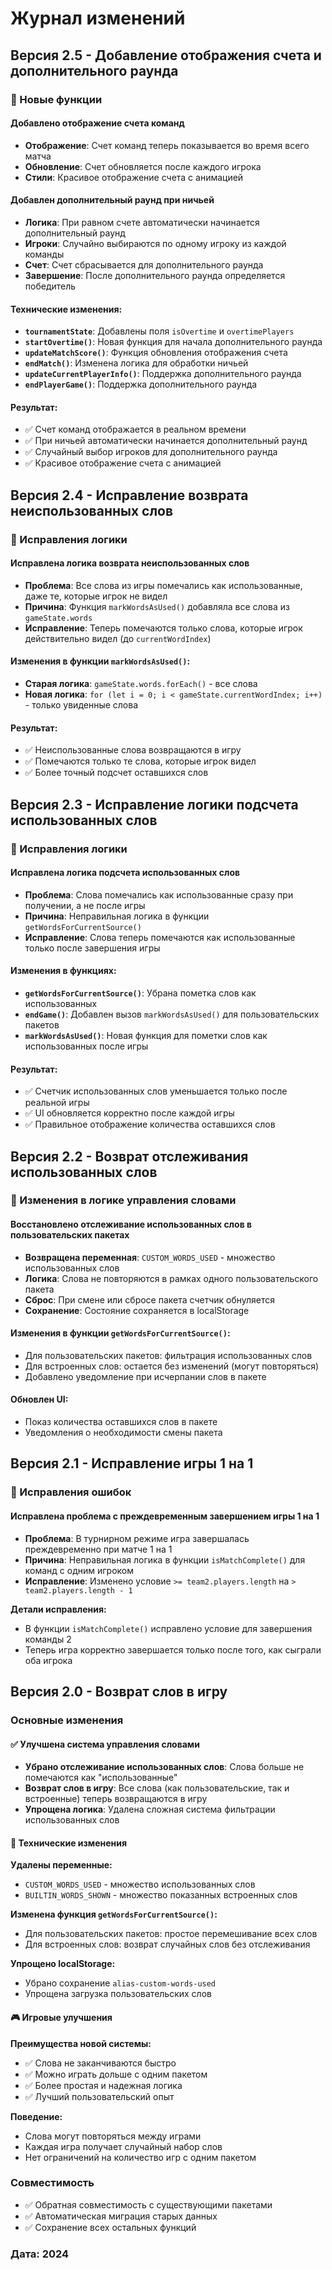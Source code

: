 # Журнал изменений

## Версия 2.5 - Добавление отображения счета и дополнительного раунда

### 🎯 Новые функции

#### Добавлено отображение счета команд
- **Отображение**: Счет команд теперь показывается во время всего матча
- **Обновление**: Счет обновляется после каждого игрока
- **Стили**: Красивое отображение счета с анимацией

#### Добавлен дополнительный раунд при ничьей
- **Логика**: При равном счете автоматически начинается дополнительный раунд
- **Игроки**: Случайно выбираются по одному игроку из каждой команды
- **Счет**: Счет сбрасывается для дополнительного раунда
- **Завершение**: После дополнительного раунда определяется победитель

#### Технические изменения:
- **`tournamentState`**: Добавлены поля `isOvertime` и `overtimePlayers`
- **`startOvertime()`**: Новая функция для начала дополнительного раунда
- **`updateMatchScore()`**: Функция обновления отображения счета
- **`endMatch()`**: Изменена логика для обработки ничьей
- **`updateCurrentPlayerInfo()`**: Поддержка дополнительного раунда
- **`endPlayerGame()`**: Поддержка дополнительного раунда

#### Результат:
- ✅ Счет команд отображается в реальном времени
- ✅ При ничьей автоматически начинается дополнительный раунд
- ✅ Случайный выбор игроков для дополнительного раунда
- ✅ Красивое отображение счета с анимацией

## Версия 2.4 - Исправление возврата неиспользованных слов

### 🔧 Исправления логики

#### Исправлена логика возврата неиспользованных слов
- **Проблема**: Все слова из игры помечались как использованные, даже те, которые игрок не видел
- **Причина**: Функция `markWordsAsUsed()` добавляла все слова из `gameState.words`
- **Исправление**: Теперь помечаются только слова, которые игрок действительно видел (до `currentWordIndex`)

#### Изменения в функции `markWordsAsUsed()`:
- **Старая логика**: `gameState.words.forEach()` - все слова
- **Новая логика**: `for (let i = 0; i < gameState.currentWordIndex; i++)` - только увиденные слова

#### Результат:
- ✅ Неиспользованные слова возвращаются в игру
- ✅ Помечаются только те слова, которые игрок видел
- ✅ Более точный подсчет оставшихся слов

## Версия 2.3 - Исправление логики подсчета использованных слов

### 🔧 Исправления логики

#### Исправлена логика подсчета использованных слов
- **Проблема**: Слова помечались как использованные сразу при получении, а не после игры
- **Причина**: Неправильная логика в функции `getWordsForCurrentSource()`
- **Исправление**: Слова теперь помечаются как использованные только после завершения игры

#### Изменения в функциях:
- **`getWordsForCurrentSource()`**: Убрана пометка слов как использованных
- **`endGame()`**: Добавлен вызов `markWordsAsUsed()` для пользовательских пакетов
- **`markWordsAsUsed()`**: Новая функция для пометки слов как использованных после игры

#### Результат:
- ✅ Счетчик использованных слов уменьшается только после реальной игры
- ✅ UI обновляется корректно после каждой игры
- ✅ Правильное отображение количества оставшихся слов

## Версия 2.2 - Возврат отслеживания использованных слов

### 🔄 Изменения в логике управления словами

#### Восстановлено отслеживание использованных слов в пользовательских пакетах
- **Возвращена переменная**: `CUSTOM_WORDS_USED` - множество использованных слов
- **Логика**: Слова не повторяются в рамках одного пользовательского пакета
- **Сброс**: При смене или сбросе пакета счетчик обнуляется
- **Сохранение**: Состояние сохраняется в localStorage

#### Изменения в функции `getWordsForCurrentSource()`:
- Для пользовательских пакетов: фильтрация использованных слов
- Для встроенных слов: остается без изменений (могут повторяться)
- Добавлено уведомление при исчерпании слов в пакете

#### Обновлен UI:
- Показ количества оставшихся слов в пакете
- Уведомления о необходимости смены пакета

## Версия 2.1 - Исправление игры 1 на 1

### 🐛 Исправления ошибок

#### Исправлена проблема с преждевременным завершением игры 1 на 1
- **Проблема**: В турнирном режиме игра завершалась преждевременно при матче 1 на 1
- **Причина**: Неправильная логика в функции `isMatchComplete()` для команд с одним игроком
- **Исправление**: Изменено условие `>= team2.players.length` на `> team2.players.length - 1`

**Детали исправления:**
- В функции `isMatchComplete()` исправлено условие для завершения команды 2
- Теперь игра корректно завершается только после того, как сыграли оба игрока

## Версия 2.0 - Возврат слов в игру

### Основные изменения

#### ✅ Улучшена система управления словами
- **Убрано отслеживание использованных слов**: Слова больше не помечаются как "использованные"
- **Возврат слов в игру**: Все слова (как пользовательские, так и встроенные) теперь возвращаются в игру
- **Упрощена логика**: Удалена сложная система фильтрации использованных слов

#### 🔧 Технические изменения

**Удалены переменные:**
- `CUSTOM_WORDS_USED` - множество использованных слов
- `BUILTIN_WORDS_SHOWN` - множество показанных встроенных слов

**Изменена функция `getWordsForCurrentSource()`:**
- Для пользовательских пакетов: простое перемешивание всех слов
- Для встроенных слов: возврат случайных слов без отслеживания

**Упрощено localStorage:**
- Убрано сохранение `alias-custom-words-used`
- Упрощена загрузка пользовательских слов

#### 🎮 Игровые улучшения

**Преимущества новой системы:**
- ✅ Слова не заканчиваются быстро
- ✅ Можно играть дольше с одним пакетом
- ✅ Более простая и надежная логика
- ✅ Лучший пользовательский опыт

**Поведение:**
- Слова могут повторяться между играми
- Каждая игра получает случайный набор слов
- Нет ограничений на количество игр с одним пакетом

### Совместимость

- ✅ Обратная совместимость с существующими пакетами
- ✅ Автоматическая миграция старых данных
- ✅ Сохранение всех остальных функций

### Дата: 2024
